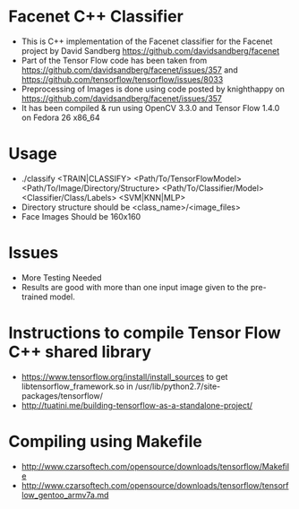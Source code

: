 Facenet C++ Classifier
====================
- This is C++ implementation of the Facenet classifier for the Facenet project by David Sandberg https://github.com/davidsandberg/facenet
- Part of the Tensor Flow code has been taken from https://github.com/davidsandberg/facenet/issues/357 and https://github.com/tensorflow/tensorflow/issues/8033
- Preprocessing of Images is done using code posted by knighthappy on https://github.com/davidsandberg/facenet/issues/357
- It has been compiled & run using OpenCV 3.3.0 and Tensor Flow 1.4.0 on Fedora 26 x86_64

Usage
====================
- ./classify <TRAIN|CLASSIFY>  <Path/To/TensorFlowModel> <Path/To/Image/Directory/Structure> <Path/To/Classifier/Model> <Classifier/Class/Labels> <SVM|KNN|MLP>
- Directory structure should be <class_name>/<image_files>
- Face Images Should be 160x160

Issues
====================
- More Testing Needed
- Results are good with more than one input image given to the pre-trained model.

Instructions to compile Tensor Flow C++ shared library
=====================
- https://www.tensorflow.org/install/install_sources to get libtensorflow_framework.so in /usr/lib/python2.7/site-packages/tensorflow/
- http://tuatini.me/building-tensorflow-as-a-standalone-project/


Compiling using Makefile
========================
- http://www.czarsoftech.com/opensource/downloads/tensorflow/Makefile
- http://www.czarsoftech.com/opensource/downloads/tensorflow/tensorflow_gentoo_armv7a.md
